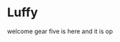 # Luffy
welcome
gear five is here and it is op 
 
 
   
  
     
                     
                      
                                
                                               
                        
                           
                
      
   
 

